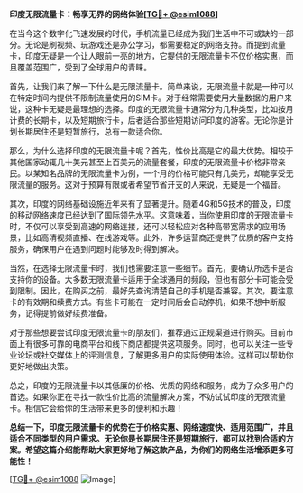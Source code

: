 **印度无限流量卡：畅享无界的网络体验[[TG💪+ @esim1088](https://t.me/s/esim1088)]**

在当今这个数字化飞速发展的时代，手机流量已经成为我们生活中不可或缺的一部分。无论是刷视频、玩游戏还是办公学习，都需要稳定的网络支持。而提到流量卡，印度无疑是一个让人眼前一亮的地方，它提供的无限流量卡不仅价格实惠，而且覆盖范围广，受到了全球用户的青睐。

首先，让我们来了解一下什么是无限流量卡。简单来说，无限流量卡就是一种可以在特定时间内提供不限制流量使用的SIM卡。对于经常需要使用大量数据的用户来说，这种卡无疑是最理想的选择。印度的无限流量卡通常分为几种类型，比如按月计费的长期卡，以及短期旅行卡，后者适合那些短期访问印度的游客。无论你是计划长期居住还是短暂旅行，总有一款适合你。

那么，为什么选择印度的无限流量卡呢？首先，性价比高是它的最大优势。相较于其他国家动辄几十美元甚至上百美元的流量套餐，印度的无限流量卡价格非常亲民。以某知名品牌的无限流量卡为例，一个月的价格可能只有几美元，却能享受无限流量的服务。这对于预算有限或者希望节省开支的人来说，无疑是一个福音。

其次，印度的网络基础设施近年来有了显著提升。随着4G和5G技术的普及，印度的移动网络速度已经达到了国际领先水平。这意味着，当你使用印度的无限流量卡时，不仅可以享受到高速的网络连接，还可以轻松应对各种高带宽需求的应用场景，比如高清视频直播、在线游戏等。此外，许多运营商还提供了优质的客户支持服务，确保用户在遇到问题时能够及时得到解决。

当然，在选择无限流量卡时，我们也需要注意一些细节。首先，要确认所选卡是否支持你的设备。大多数无限流量卡适用于全球通用的频段，但也有部分卡可能会受到限制。因此，在购买之前，最好先查询清楚自己的手机是否兼容。其次，要注意卡的有效期和续费方式。有些卡可能在一定时间后会自动停机，如果不想中断服务，记得提前做好续费准备。

对于那些想要尝试印度无限流量卡的朋友们，推荐通过正规渠道进行购买。目前市面上有很多可靠的电商平台和线下商店都提供这项服务。同时，也可以关注一些专业论坛或社交媒体上的评测信息，了解更多用户的实际使用体验。这样可以帮助你更好地做出决策。

总之，印度的无限流量卡以其低廉的价格、优质的网络和服务，成为了众多用户的首选。如果你正在寻找一款性价比高的流量解决方案，不妨试试印度的无限流量卡。相信它会给你的生活带来更多的便利和乐趣！

**总结一下，印度无限流量卡的优势在于价格实惠、网络速度快、适用范围广，并且适合不同类型的用户需求。无论你是长期居住还是短期旅行，都可以找到合适的方案。希望这篇介绍能帮助大家更好地了解这款产品，为你们的网络生活增添更多可能性！**

[[TG💪+ @esim1088](https://t.me/s/esim1088) ![Image](https://i.postimg.cc/4NQfJmqS/Snipaste-2025-05-13-00-14-12.png)]